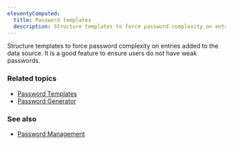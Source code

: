 ```yaml
---
eleventyComputed:
  title: Password templates
  description: Structure templates to force password complexity on entries added to the data source.
---
```

Structure templates to force password complexity on entries added to the data source. It is a good feature to ensure users do not have weak passwords.

### Related topics
* [Password Templates](/rdm/windows/commands/file/templates/password-templates/)
* [Password Generator](/rdm/windows/commands/tools/generators/password/)

### See also
* [Password Management](/rdm/windows/concepts/basic-concepts/password-management/)
